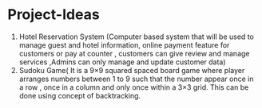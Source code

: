 # Project-Ideas

1)	Hotel Reservation System (Computer based system that will be used to manage guest and hotel information, online payment feature for customers or pay at counter , customers can give review and manage services ,Admins can only manage and update customer data)
2)	Sudoku Game( It is a 9×9 squared spaced board game where player arranges numbers between 1 to 9 such that the number appear once in a row , once in a column and only once within a 3×3 grid. This can be done using concept of backtracking.
